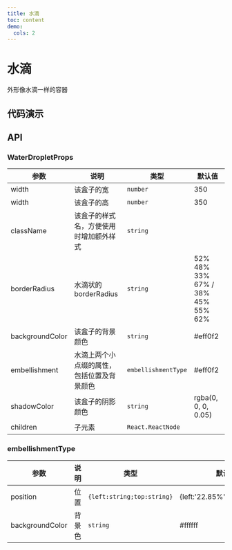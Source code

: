 ```yaml
---
title: 水滴
toc: content
demo:
  cols: 2
---
```


# 水滴

外形像水滴一样的容器

## 代码演示

<code src="../../../demo/box/water-droplet/default.tsx" title='基础使用'></code>

<code src="../../../demo/box/water-droplet/blue.tsx" title='蓝色的外形'></code> <code src="../../../demo/box/water-droplet/purple.tsx" title='紫色的外形'></code>



## API

### WaterDropletProps

| 参数 | 说明 | 类型 | 默认值 |
| --- | --- | --- | --- |
| width | 该盒子的宽 | `number` | 350 |
| width | 该盒子的高 | `number` | 350 |
| className | 该盒子的样式名，方便使用时增加额外样式 | `string` |  |
| borderRadius | 水滴状的 borderRadius | `string` | 52% 48% 33% 67% / 38% 45% 55% 62% |
| backgroundColor | 该盒子的背景颜色 | `string` | #eff0f2 |
| embellishment | 水滴上两个小点缀的属性，包括位置及背景颜色 | `embellishmentType` | #eff0f2 |
| shadowColor | 该盒子的阴影颜色 | `string` | rgba(0, 0, 0, 0.05) |
| children | 子元素 | `React.ReactNode` |  |

### embellishmentType

| 参数            | 说明   | 类型                       | 默认值                       |
| --------------- | ------ | -------------------------- | ---------------------------- |
| position        | 位置   | `{left:string;top:string}` | {left:'22.85%',top:'14.28%'} |
| backgroundColor | 背景色 | `string`                   | #ffffff                      |
